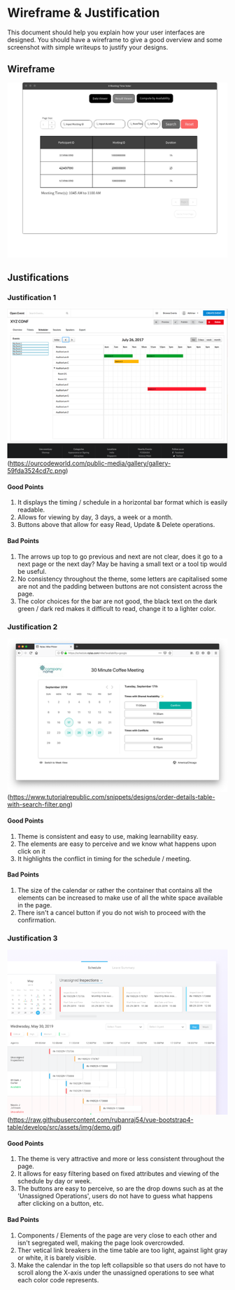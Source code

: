 # Wireframe & Justification

This document should help you explain how your user interfaces are designed. You should have a wireframe to give a good overview and some screenshot with simple writeups to justify your designs.

## Wireframe

![Wireframe](assets/FrontEndWireframes/ResultViewer/AdvanceFinalisedWireframe.png)

## Justifications

### Justification 1

![Justification1](assets/FrontEndWireframes/ResultViewer/AdvanceResultViewerWireframe1.png)
(https://ourcodeworld.com/public-media/gallery/gallery-59fda3524cd7c.png)

#### Good Points

1. It displays the timing / schedule in a horizontal bar format which is easily readable.
2. Allows for viewing by day, 3 days, a week or a month.
3. Buttons above that allow for easy Read, Update & Delete operations.

#### Bad Points

1. The arrows up top to go previous and next are not clear, does it go to a next page or the next day? May be having a small text or a tool tip would be useful.
2. No consistency throughout the theme, some letters are capitalised some are not and the padding between buttons are not consistent across the page.
3. The color choices for the bar are not good, the black text on the dark green / dark red makes it difficult to read, change it to a lighter color.

### Justification 2

![Justification2](assets/FrontEndWireframes/ResultViewer/AdvanceResultViewerWireframe2.png)
(https://www.tutorialrepublic.com/snippets/designs/order-details-table-with-search-filter.png)

#### Good Points

1. Theme is consistent and easy to use, making learnability easy.
2. The elements are easy to perceive and we know what happens upon click on it
3. It highlights the conflict in timing for the schedule / meeting.

#### Bad Points

1. The size of the calendar or rather the container that contains all the elements can be increased to make use of all the white space available in the page.
2. There isn't a cancel button if you do not wish to proceed with the confirmation.

### Justification 3

![Justification3](assets/FrontEndWireframes/ResultViewer/AdvanceResultViewerWireframe3.PNG)
(https://raw.githubusercontent.com/rubanraj54/vue-bootstrap4-table/develop/src/assets/img/demo.gif)

#### Good Points

1. The theme is very attractive and more or less consistent throughout the page.
2. It allows for easy filtering based on fixed attributes and viewing of the schedule by day or week.
3. The buttons are easy to perceive, so are the drop downs such as at the 'Unassigned Operations', users do not have to guess what happens after clicking on a button, etc.

#### Bad Points

1. Components / Elements of the page are very close to each other and isn't segregated well, making the page look overcrowded.
2. Ther vetical link breakers in the time table are too light, against light gray or white, it is barely visible.
3. Make the calendar in the top left collapsible so that users do not have to scroll along the X-axis under the unassigned operations to see what each color code represents.